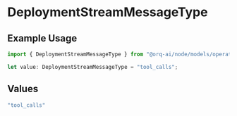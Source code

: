 # DeploymentStreamMessageType

## Example Usage

```typescript
import { DeploymentStreamMessageType } from "@orq-ai/node/models/operations";

let value: DeploymentStreamMessageType = "tool_calls";
```

## Values

```typescript
"tool_calls"
```